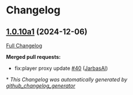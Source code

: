 # Changelog

## [1.0.10a1](https://github.com/OpenVoiceOS/ovos-ocp-pipeline-plugin/tree/1.0.10a1) (2024-12-06)

[Full Changelog](https://github.com/OpenVoiceOS/ovos-ocp-pipeline-plugin/compare/1.0.9...1.0.10a1)

**Merged pull requests:**

- fix:player proxy update [\#40](https://github.com/OpenVoiceOS/ovos-ocp-pipeline-plugin/pull/40) ([JarbasAl](https://github.com/JarbasAl))



\* *This Changelog was automatically generated by [github_changelog_generator](https://github.com/github-changelog-generator/github-changelog-generator)*
